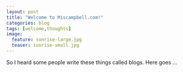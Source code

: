 ```yaml
---
layout: post
title: "Welcome to Miscampbell.com!"
categories: blog
tags: [welcome,thoughts]
image:
  feature: sunrise-large.jpg
  teaser: sunrise-small.jpg
---
```


So I heard some people write these things called blogs. Here goes ...